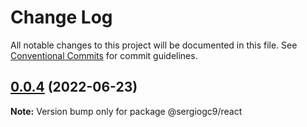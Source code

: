 # Change Log

All notable changes to this project will be documented in this file.
See [Conventional Commits](https://conventionalcommits.org) for commit guidelines.

## [0.0.4](https://github.com/sergiogc9/react/compare/@sergiogc9/react@0.0.3...@sergiogc9/react@0.0.4) (2022-06-23)

**Note:** Version bump only for package @sergiogc9/react
